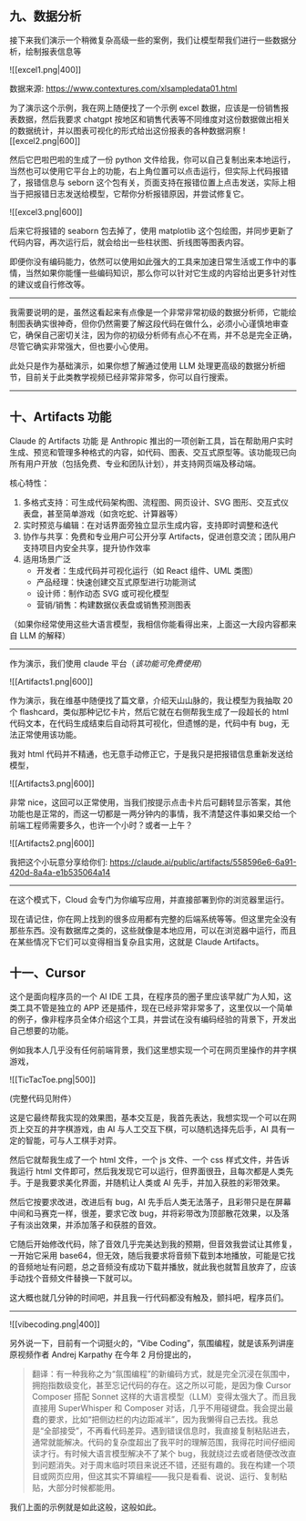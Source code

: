 
## 九、数据分析

接下来我们演示一个稍微复杂高级一些的案例，我们让模型帮我们进行一些数据分析，绘制报表信息等

![[excel1.png|400]]

数据来源: https://www.contextures.com/xlsampledata01.html

为了演示这个示例，我在网上随便找了一个示例 excel 数据，应该是一份销售报表数据，然后我要求 chatgpt 按地区和销售代表等不同维度对这份数据做出相关的数据统计，并以图表可视化的形式给出这份报表的各种数据洞察
 ![[excel2.png|600]]

然后它巴啦巴啦的生成了一份 python 文件给我，你可以自己复制出来本地运行，当然也可以使用它平台上的功能，右上角位置可以点击运行，但实际上代码报错了，报错信息与 seborn 这个包有关，页面支持在报错位置上点击发送，实际上相当于把报错日志发送给模型，它帮你分析报错原因，并尝试修复它。

![[excel3.png|600]]

后来它将报错的 seaborn 包去掉了，使用 matplotlib 这个包绘图，并同步更新了代码内容，再次运行后，就会给出一些柱状图、折线图等图表内容。

即便你没有编码能力，依然可以使用如此强大的工具来加速日常生活或工作中的事情，当然如果你能懂一些编码知识，那么你可以针对它生成的内容给出更多针对性的建议或自行修改等。

----------

我需要说明的是，虽然这看起来有点像是一个非常非常初级的数据分析师，它能绘制图表确实很神奇，但你仍然需要了解这段代码在做什么，必须小心谨慎地审查它，确保自己密切关注，因为你的初级分析师有点心不在焉，并不总是完全正确，尽管它确实非常强大，但也要小心使用。

此处只是作为基础演示，如果你想了解通过使用 LLM 处理更高级的数据分析细节，目前关于此类教学视频已经非常非常多，你可以自行搜索。

-----------

## 十、Artifacts 功能

Claude 的 Artifacts 功能​ 是 Anthropic 推出的一项创新工具，旨在帮助用户实时生成、预览和管理多种格式的内容，如代码、图表、交互式原型等。该功能现已向所有用户开放（包括免费、专业和团队计划），并支持网页端及移动端。

核心特性：​

1. ​多格式支持：可生成代码架构图、流程图、网页设计、SVG 图形、交互式仪表盘，甚至简单游戏（如贪吃蛇、计算器等）
2. 实时预览与编辑​：在对话界面旁独立显示生成内容，支持即时调整和迭代
3. 协作与共享​：免费和专业用户可公开分享 Artifacts，促进创意交流；团队用户支持项目内安全共享，提升协作效率
4. 适用场景广泛
	* 开发者​：生成代码并可视化运行（如 React 组件、UML 类图）
    - ​产品经理​：快速创建交互式原型进行功能测试
    - 设计师：制作动态 SVG 或可视化模型
    - ​营销/销售​：构建数据仪表盘或销售预测图表

（如果你经常使用这些大语言模型，我相信你能看得出来，上面这一大段内容都来自 LLM 的解释）

------------

作为演示，我们使用 claude 平台（*该功能可免费使用*）

![[Artifacts1.png|600]]

作为演示，我在维基中随便找了篇文章，介绍天山山脉的，我让模型为我抽取 20 个 flashcard，类似那种记忆卡片，然后它就在右侧帮我生成了一段超长的 html 代码文本，在代码生成结束后自动将其可视化，但遗憾的是，代码中有 bug，无法正常使用该功能。

我对 html 代码并不精通，也无意手动修正它，于是我只是把报错信息重新发送给模型，

![[Artifacts3.png|600]]

非常 nice，这回可以正常使用，当我们按提示点击卡片后可翻转显示答案，其他功能也是正常的，而这一切都是一两分钟内的事情，我不清楚这件事如果交给一个前端工程师需要多久，也许一个小时？或者一上午？

![[Artifacts2.png|600]]

我把这个小玩意分享给你们: https://claude.ai/public/artifacts/558596e6-6a91-420d-8a4a-e1b535064a14

----------

在这个模式下，Cloud 会专门为你编写应用，并直接部署到你的浏览器里运行。

现在请记住，你在网上找到的很多应用都有完整的后端系统等等。但这里完全没有那些东西。没有数据库之类的，这些就像是本地应用，可以在浏览器中运行，而且在某些情况下它们可以变得相当复杂且实用，这就是 Claude Artifacts。


## 十一、Cursor

这个是面向程序员的一个 AI IDE 工具，在程序员的圈子里应该早就广为人知，这类工具不管是独立的 APP 还是插件，现在已经非常非常多了，这里仅以一个简单的例子，像非程序员全体介绍这个工具，并尝试在没有编码经验的背景下，开发出自己想要的功能。

例如我本人几乎没有任何前端背景，我们这里想实现一个可在网页里操作的井字棋游戏，

![[TicTacToe.png|500]]

(完整代码见附件）

这是它最终帮我实现的效果图，基本交互是，我首先表达，我想实现一个可以在网页上交互的井字棋游戏，由 AI 与人工交互下棋，可以随机选择先后手，AI 具有一定的智能，可与人工棋手对弈。

然后它就帮我生成了一个 html 文件，一个 js 文件、一个 css 样式文件，并告诉我运行 html 文件即可，然后我发现它可以运行，但界面很丑，且每次都是人类先手。于是我要求美化界面，并随机让人类或 AI 先手，并加入获胜的彩带效果。

然后它按要求改进，改进后有 bug，AI 先手后人类无法落子，且彩带只是在屏幕中间和马赛克一样，很差，要求它改 bug，并将彩带改为顶部散花效果，以及落子有淡出效果，并添加落子和获胜的音效。

它随后开始修改代码，除了音效几乎完美达到我的预期，但音效我尝试让其修复，一开始它采用 base64，但无效，随后我要求将音频下载到本地播放，可能是它找的音频地址有问题，总之音频没有成功下载并播放，就此我也就暂且放弃了，应该手动找个音频文件替换一下就可以。

这大概也就几分钟的时间吧，并且我一行代码都没有触及，颤抖吧，程序员们。

----------

![[vibecoding.png|400]]

另外说一下，目前有一个词挺火的，“Vibe Coding”，氛围编程，就是该系列讲座原视频作者 Andrej Karpathy 在今年 2 月份提出的，

> 翻译：有一种我称之为“氛围编程”的新编码方式，就是完全沉浸在氛围中，拥抱指数级变化，甚至忘记代码的存在。这之所以可能，是因为像 Cursor Composer 搭配 Sonnet 这样的大语言模型（LLM）变得太强大了。而且我直接用 SuperWhisper 和 Composer 对话，几乎不用碰键盘。我会提出最蠢的要求，比如“把侧边栏的内边距减半”，因为我懒得自己去找。我总是“全部接受”，不再看代码差异。遇到错误信息时，我直接复制粘贴进去，通常就能解决。代码的复杂度超出了我平时的理解范围，我得花时间仔细阅读才行。有时候大语言模型解决不了某个 bug，我就绕过去或者随便改改直到问题消失。对于周末临时项目来说还不错，还挺有趣的。我在构建一个项目或网页应用，但这其实不算编程——我只是看看、说说、运行、复制粘贴，大部分时候都能用。

我们上面的示例就是如此这般，这般如此。


